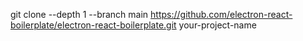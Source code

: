 
git clone --depth 1 --branch main https://github.com/electron-react-boilerplate/electron-react-boilerplate.git your-project-name

